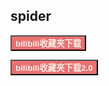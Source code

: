 ## spider

<a href="/#/spider/bilibili"><button class="mybutton" style="background-color: #ea7070"><b><font color='#f4f0e6'>bilibili收藏夹下载</font></b></button></a>

<a href="/#/spider/bilibili"><button class="mybutton" style="background-color: #ea7070"><b><font color='#f4f0e6'>bilibili收藏夹下载2.0</font></b></button></a>